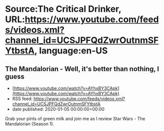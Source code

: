 # Source:The Critical Drinker, URL:https://www.youtube.com/feeds/videos.xml?channel_id=UCSJPFQdZwrOutnmSFYtbstA, language:en-US

## The Mandalorian - Well, it's better than nothing, I guess
 - [https://www.youtube.com/watch?v=AYhxBY3CApk](https://www.youtube.com/watch?v=AYhxBY3CApk)
 - RSS feed: https://www.youtube.com/feeds/videos.xml?channel_id=UCSJPFQdZwrOutnmSFYtbstA
 - date published: 2020-01-05 00:00:00+00:00

Grab your pints of green milk and join me as I review Star Wars - The Mandalorian (Season 1).

